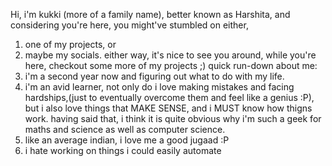 Hi, i'm kukki (more of a family name), better known as Harshita, and considering you're here, you might've stumbled on either,
1. one of my projects, or
2. maybe my socials.
either way, it's nice to see you around, while you're here, checkout some more of my projects ;)
quick run-down about me:
1. i'm a second year now and figuring out what to do with my life.
2. i'm an avid learner, not only do i love making mistakes and facing hardships,(just to eventually overcome them and feel like a genius :P), but i also love things that MAKE SENSE, and i MUST know how thigns work. having said that, i think it is quite obvious why i'm such a geek for maths and science as well as computer science. 
3. like an average indian, i love me a good jugaad :P
4. i hate working on things i could easily automate 



